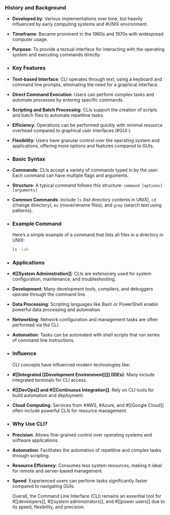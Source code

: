 ### **History and Background**
- **Developed by**: Various implementations over time, but heavily influenced by early computing systems and #UNIX environment.
- **Timeframe**: Became prominent in the 1960s and 1970s with widespread computer usage.
- **Purpose**: To provide a textual interface for interacting with the operating system and executing commands directly.
- ### **Key Features**
- **Text-based Interface**: CLI operates through text, using a keyboard and command line prompts, eliminating the need for a graphical interface.
- **Direct Command Execution**: Users can perform complex tasks and automate processes by entering specific commands.
- **Scripting and Batch Processing**: CLIs support the creation of scripts and batch files to automate repetitive tasks.
- **Efficiency**: Operations can be performed quickly with minimal resource overhead compared to graphical user interfaces (#GUI ).
- **Flexibility**: Users have granular control over the operating system and applications, offering more options and features compared to GUIs.
- ### **Basic Syntax**
- **Commands**: CLIs accept a variety of commands typed in by the user. Each command can have multiple flags and arguments.
- **Structure**: A typical command follows this structure: `command [options] [arguments]`
- **Common Commands**: include `ls` (list directory contents in UNIX), `cd` (change directory), `mv` (move/rename files), and `grep` (search text using patterns).
- ### **Example Command**
  
  Here’s a simple example of a command that lists all files in a directory in UNIX:
  
  ```sh
  ls -lah
  ```
- ### **Applications**
- **#[[System Administration]]**: CLIs are extensively used for system configuration, maintenance, and troubleshooting.
- **Development**: Many development tools, compilers, and debuggers operate through the command line.
- **Data Processing**: Scripting languages like Bash or PowerShell enable powerful data processing and automation.
- **Networking**: Network configuration and management tasks are often performed via the CLI.
- **Automation**: Tasks can be automated with shell scripts that run series of command line instructions.
- ### **Influence**
  
  CLI concepts have influenced modern technologies like:
- **#[[Integrated [[Development Environment]]]] (IDEs)**: Many include integrated terminals for CLI access.
- **#[[DevOps]] and #[[Continuous Integration]]**: Rely on CLI tools for build automation and deployment.
- **Cloud Computing**: Services from #AWS, #Azure, and #[[Google Cloud]] often include powerful CLIs for resource management.
- ### **Why Use CLI?**
- **Precision**: Allows fine-grained control over operating systems and software applications.
- **Automation**: Facilitates the automation of repetitive and complex tasks through scripting.
- **Resource Efficiency**: Consumes less system resources, making it ideal for remote and server-based management.
- **Speed**: Experienced users can perform tasks significantly faster compared to navigating GUIs.
  
  Overall, the Command Line Interface (CLI) remains an essential tool for #[[developers]], #[[system administrators]], and #[[power users]] due to its speed, flexibility, and precision.